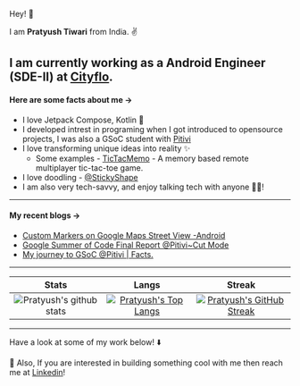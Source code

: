 Hey! 👋  

I am **Pratyush Tiwari** from India. ✌

I am currently working as a Android Engineer (SDE-II) at [Cityflo](https://www.linkedin.com/company/cityflo).
----

#### Here are some facts about me →

- I love Jetpack Compose, Kotlin 🫰
- I developed intrest in programing when I got introduced to opensource projects, I was also a GSoC student with [Pitivi](https://unhired-coder.github.io/gsoc.html)
- I love transforming unique ideas into reality ✨
  - Some examples - [TicTacMemo](http://tictacmemo.vercel.app) - A memory based remote multiplayer tic-tac-toe game.
- I love doodling - [@StickyShape](http://stickyshape.pythonanywhere.com/)
- I am also very tech-savvy, and enjoy talking tech with anyone 🧑‍💻!

----

#### My recent blogs →

<!-- BLOG-POST-LIST:START -->
- [Custom Markers on Google Maps Street View -Android](https://medium.com/@pratyushtiwarimj/custom-markers-on-google-maps-street-view-android-c9a94177d89a)
- [Google Summer of Code Final Report @Pitivi~Cut Mode](https://unhired-coder.github.io/project.html)
- [My journey to GSoC @Pitivi | Facts.](https://unhired-coder.github.io/gsoc.html)
<!-- BLOG-POST-LIST:END -->

----

|  Stats      | Langs           | Streak  |
|:-------------:|:-------------:|:-----:|
| ![Pratyush's github stats](https://github-readme-stats.vercel.app/api?username=UnHired-Coder&show_icons=true&title_color=74ff0a&icon_color=74ff0a&text_color=9f9f9f&bg_color=2D2D2D)      | [![Pratyush's Top Langs](https://github-readme-stats.vercel.app/api/top-langs/?username=UnHired-Coder&layout=compact&title_color=74ff0a&icon_color=74ff0a&text_color=9f9f9f&bg_color=2D2D2D)](https://github.com/UnHired-Coder?tab=repositories) | [![Pratyush's GitHub Streak](https://github-readme-streak-stats.herokuapp.com/?user=UnHired-Coder&theme=dark&background=2D2D2D&currStreakLabel=74ff0a&ring=74ff0a&fire=74ff0a&sideLabels=74ff0a)](https://github.com/UnHired-Coder?tab=repositories) |

----

Have a look at some of my work below! ⬇️

💬 Also, If you are interested in building something cool with me then reach me at [Linkedin](https://www.linkedin.com/in/pratyush-tiwari-9aa143174/)!
